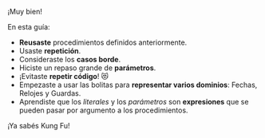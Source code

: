 ¡Muy bien!

En esta guía:

* **Reusaste** procedimientos definidos anteriormente.
* Usaste **repetición**.
* Consideraste los **casos borde**.
* Hiciste un repaso grande de **parámetros**.
* ¡Evitaste **repetir código**! :heart_eyes_cat:
* Empezaste a usar las bolitas para **representar varios dominios**: Fechas, Relojes y Guardas.
* Aprendiste que los _literales_ y los _parámetros_ son **expresiones** que se pueden pasar por argumento a los procedimientos.

¡Ya sabés Kung Fu!
